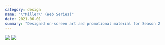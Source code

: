```yaml
---
category: design
name: "\"Miller\" (Web Series)"
date: 2021-06-01
summary: "Designed on-screen art and promotional material for Season 2 of the show."
---
```

<div class="project-content -niche">
    <img class="project-image -medium" src="/assets/projects/miller/pod-blueprint.png" draggable="false"/>
    <img class="project-image -medium" src="/assets/projects/miller/office-blueprint.png" draggable="false"/>
    <!-- <img class="project-image -noframe -dropshadow" src="/assets/projects/miller/levitator-1m.png" draggable="false"/> -->
</div>

